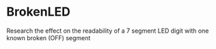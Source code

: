# BrokenLED
Research the effect on the readability of a 7 segment LED digit with one known broken (OFF) segment
